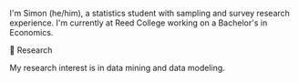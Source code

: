 I'm Simon (he/him), a statistics student with sampling and survey research experience. I'm currently at Reed College working on a Bachelor's in Economics.


🦆 Research

My research interest is in data mining and data modeling. 

<!--
**ahnsb5117/ahnsb5117** is a ✨ _special_ ✨ repository because its `README.md` (this file) appears on your GitHub profile.

Here are some ideas to get you started:

- 🔭 I’m currently working on ...
- 🌱 I’m currently learning ...
- 👯 I’m looking to collaborate on ...
- 🤔 I’m looking for help with ...
- 💬 Ask me about ...
- 📫 How to reach me: ...
- 😄 Pronouns: ...
- ⚡ Fun fact: ...
-->

